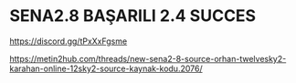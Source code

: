 # SENA2.8 BAŞARILI 2.4 SUCCES

https://discord.gg/tPxXxFgsme

https://metin2hub.com/threads/new-sena2-8-source-orhan-twelvesky2-karahan-online-12sky2-source-kaynak-kodu.2076/

